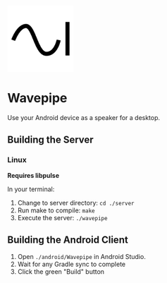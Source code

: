 <img src="logo.svg" width=150 height=150>

# Wavepipe
Use your Android device as a speaker for a desktop.

## Building the Server
### Linux
**Requires libpulse**

In your terminal:
1. Change to server directory: `cd ./server`
2. Run make to compile: `make`
3. Execute the server: `./wavepipe`

## Building the Android Client
1. Open `./android/Wavepipe` in Android Studio.
2. Wait for any Gradle sync to complete
3. Click the green "Build" button
